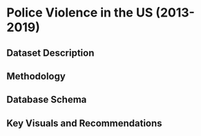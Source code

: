 # Police Violence in the US (2013-2019)
## Dataset Description
## Methodology
## Database Schema
## Key Visuals and Recommendations
